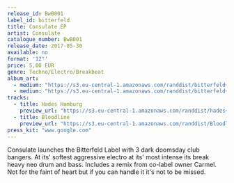 ```yaml
---
release_id: BwB001
label_id: bitterfeld
title: Consulate EP
artist: Consulate
catalogue_number: BwB001
release_date: 2017-05-30
available: no
format: '12"' 
price: 5,00 EUR 
genre: Techno/Electro/Breakbeat 
album_art: 
  - medium: "https://s3.eu-central-1.amazonaws.com/randdist/bitterfeld+image.jpg"
  - medium: "https://s3.eu-central-1.amazonaws.com/randdist/bitterfeld+2.jpg"
tracks:
  - title: Hades Hamburg
    preview_url: "https://s3.eu-central-1.amazonaws.com/randdist/hades+hamburg+v2.mp3"
  - title: Bloodline
    preview_url: "https://s3.eu-central-1.amazonaws.com/randdist/Bloodline+1.mp3" 
press_kit: "www.google.com" 
---
```

Consulate launches the Bitterfeld Label with 3 dark doomsday club bangers. At its' softest aggressive electro at its' most intense its break heavy neo drum and bass. Includes a remix from co-label owner Carmel. Not for the faint of heart but if you can handle it it's not to be missed.  

